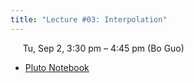 ```yaml
---
title: "Lecture #03: Interpolation"
---
```


&nbsp;&nbsp;&nbsp;&nbsp;&nbsp;Tu, Sep 2, 3:30 pm – 4:45 pm (Bo Guo)

- [Pluto Notebook](../assets/pluto_notebooks/Module2_numerical_integration.html)

